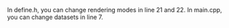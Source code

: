 In define.h, you can change rendering modes in line 21 and 22.
In main.cpp, you can change datasets in line 7.